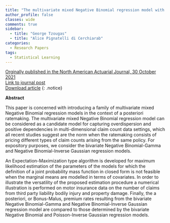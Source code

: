 ```yaml
---
title: "The multivariate mixed Negative Binomial regression model with an application to insurance a posteriori ratemaking"
author_profile: false 
classes: wide
comments: true
sidebar:
  - title: "George Tzougas"
  - title: "Alice Pignatelli di Cerchiarab"
categories:
  - Research Papers
tags:
  - Statistical Learning
---
```


[Orginally published in the North American Actuarial Journal, 30 October 2021]()<br>
[Link to journal post](https://doi.org/10.1016/j.insmatheco.2021.10.001)<br>
[Download article](https://github.com/IFoADataScienceResearch/IFoADataScienceResearch.github.io/raw/master/assets/pdfs/The%20multivariate%20mixed%20Negative%20Binomial%20regression%20model%20with%20an%20application%20to%20insurance%20a%20posteriori%20ratemaking.pdf)
{: .notice}

<b> Abstract </b>

This paper is concerned with introducing a family of multivariate mixed Negative Binomial regression models in the context of a posteriori ratemaking. The multivariate mixed Negative Binomial regression model can be considered as a candidate model for capturing overdispersion and positive dependencies in multi-dimensional claim count data settings, which all recent studies suggest are the norm when the ratemaking consists of pricing different types of claim counts arising from the same policy. For expository purposes, we consider the bivariate Negative Binomial-Gamma and Negative Binomial-Inverse Gaussian regression models. 

An Expectation-Maximization type algorithm is developed for maximum likelihood estimation of the parameters of the models for which the definition of a joint probability mass function in closed form is not feasible when the marginal means are modelled in terms of covariates. In order to illustrate the versatility of the proposed estimation procedure a numerical illustration is performed on motor insurance data on the number of claims from third party liability bodily injury and property damage. Finally, the a posteriori, or Bonus-Malus, premium rates resulting from the bivariate Negative Binomial-Gamma and Negative Binomial-Inverse Gaussian regression model are compared to those determined by the bivariate Negative Binomial and Poisson-Inverse Gaussian regression models.
